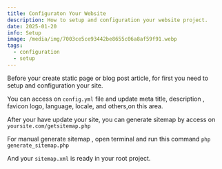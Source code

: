 ```yaml
---
title: Configuraton Your Website
description: How to setup and configuration your website project.
date: 2025-01-20
info: Setup
image: /media/img/7003ce5ce93442be8655c06a8af59f91.webp
tags:
  - configuration
  - setup
---
```

Before your create static page or blog post article, for first you need to setup and configuration your site.

You can access on `config.yml` file and update meta title, description , favicon logo, language, locale, and others,on this area.

After your have update your site, you can generate sitemap by access on `yoursite.com/getsitemap.php`

For manual generate sitemap , open terminal and run this command `php generate_sitemap.php`

And your `sitemap.xml` is ready in your root project.

